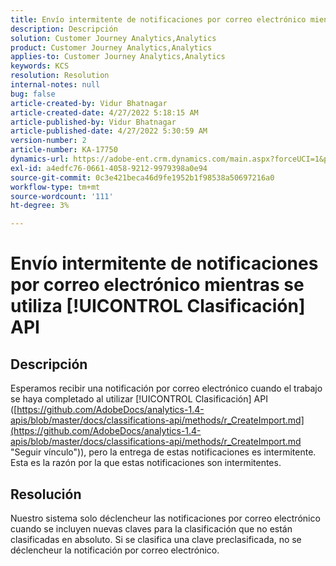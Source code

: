 ```yaml
---
title: Envío intermitente de notificaciones por correo electrónico mientras se utiliza [!UICONTROL Clasificación] API
description: Descripción
solution: Customer Journey Analytics,Analytics
product: Customer Journey Analytics,Analytics
applies-to: Customer Journey Analytics,Analytics
keywords: KCS
resolution: Resolution
internal-notes: null
bug: false
article-created-by: Vidur Bhatnagar
article-created-date: 4/27/2022 5:18:15 AM
article-published-by: Vidur Bhatnagar
article-published-date: 4/27/2022 5:30:59 AM
version-number: 2
article-number: KA-17750
dynamics-url: https://adobe-ent.crm.dynamics.com/main.aspx?forceUCI=1&pagetype=entityrecord&etn=knowledgearticle&id=cb09486d-e9c5-ec11-a7b6-0022480a10ee
exl-id: a4edfc76-0661-4058-9212-9979398a0e94
source-git-commit: 0c3e421beca46d9fe1952b1f98538a50697216a0
workflow-type: tm+mt
source-wordcount: '111'
ht-degree: 3%

---
```


# Envío intermitente de notificaciones por correo electrónico mientras se utiliza [!UICONTROL Clasificación] API

## Descripción


Esperamos recibir una notificación por correo electrónico cuando el trabajo se haya completado al utilizar [!UICONTROL Clasificación] API ([https://github.com/AdobeDocs/analytics-1.4-apis/blob/master/docs/classifications-api/methods/r_CreateImport.md](https://github.com/AdobeDocs/analytics-1.4-apis/blob/master/docs/classifications-api/methods/r_CreateImport.md "Seguir vínculo")), pero la entrega de estas notificaciones es intermitente. Esta es la razón por la que estas notificaciones son intermitentes.


## Resolución


Nuestro sistema solo déclencheur las notificaciones por correo electrónico cuando se incluyen nuevas claves para la clasificación que no están clasificadas en absoluto. Si se clasifica una clave preclasificada, no se déclencheur la notificación por correo electrónico.
